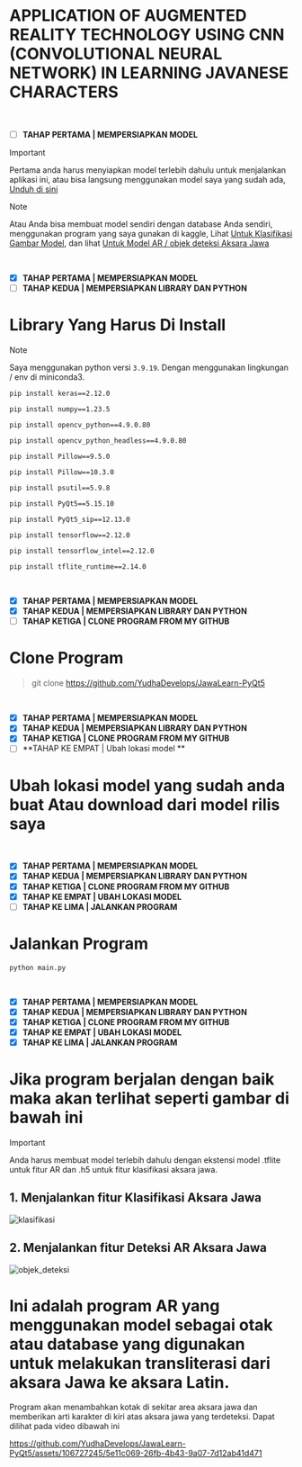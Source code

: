 # APPLICATION OF AUGMENTED REALITY TECHNOLOGY USING CNN (CONVOLUTIONAL NEURAL NETWORK) IN LEARNING JAVANESE CHARACTERS

<br/>

- [ ] **TAHAP PERTAMA | MEMPERSIAPKAN MODEL**
> [!IMPORTANT]
> Pertama anda harus menyiapkan model terlebih dahulu untuk menjalankan aplikasi ini, atau bisa langsung menggunakan model saya yang sudah ada, [Unduh di sini](https://github.com/YudhaDevelops/JawaLearn-PyQt5/releases/tag/Models-JawaLearn)

> [!NOTE]
> Atau Anda bisa membuat model sendiri dengan database Anda sendiri, menggunakan program yang saya gunakan di kaggle,
> Lihat [Untuk Klasifikasi Gambar Model](https://www.kaggle.com/happyngoding/cnn-aksara-use-7-models-fix), dan lihat [Untuk Model AR / objek deteksi Aksara Jawa](https://www.kaggle.com/happyngoding/ssd-mobilenet-v2-python-3-10-12)

<br/>

- [x] **TAHAP PERTAMA | MEMPERSIAPKAN MODEL**
- [ ] **TAHAP KEDUA | MEMPERSIAPKAN LIBRARY DAN PYTHON**
      
# Library Yang Harus Di Install
> [!NOTE]
> Saya menggunakan python versi ```3.9.19```. Dengan menggunakan lingkungan / env di miniconda3.

```
pip install keras==2.12.0
```
```
pip install numpy==1.23.5
```
```
pip install opencv_python==4.9.0.80
```
```
pip install opencv_python_headless==4.9.0.80
```
```
pip install Pillow==9.5.0
```
```
pip install Pillow==10.3.0
```
```
pip install psutil==5.9.8
```
```
pip install PyQt5==5.15.10
```
```
pip install PyQt5_sip==12.13.0
```
```
pip install tensorflow==2.12.0
```
```
pip install tensorflow_intel==2.12.0
```
```
pip install tflite_runtime==2.14.0
```

<br/>

- [x] **TAHAP PERTAMA | MEMPERSIAPKAN MODEL**
- [x] **TAHAP KEDUA | MEMPERSIAPKAN LIBRARY DAN PYTHON**
- [ ] **TAHAP KETIGA | CLONE PROGRAM FROM MY GITHUB**
      
# Clone Program
> git clone https://github.com/YudhaDevelops/JawaLearn-PyQt5

<br/>

- [x] **TAHAP PERTAMA | MEMPERSIAPKAN MODEL**
- [x] **TAHAP KEDUA | MEMPERSIAPKAN LIBRARY DAN PYTHON**
- [x] **TAHAP KETIGA | CLONE PROGRAM FROM MY GITHUB**
- [ ] **TAHAP KE EMPAT | Ubah lokasi model **

# Ubah lokasi model yang sudah anda buat Atau download dari model rilis saya

<br/>

- [x] **TAHAP PERTAMA | MEMPERSIAPKAN MODEL**
- [x] **TAHAP KEDUA | MEMPERSIAPKAN LIBRARY DAN PYTHON**
- [x] **TAHAP KETIGA | CLONE PROGRAM FROM MY GITHUB**
- [x] **TAHAP KE EMPAT | UBAH LOKASI MODEL**
- [ ] **TAHAP KE LIMA | JALANKAN PROGRAM**

# Jalankan Program
```
python main.py
```

<br/>

- [x] **TAHAP PERTAMA | MEMPERSIAPKAN MODEL**
- [x] **TAHAP KEDUA | MEMPERSIAPKAN LIBRARY DAN PYTHON**
- [x] **TAHAP KETIGA | CLONE PROGRAM FROM MY GITHUB**
- [x] **TAHAP KE EMPAT | UBAH LOKASI MODEL**
- [x] **TAHAP KE LIMA | JALANKAN PROGRAM**
      
# Jika program berjalan dengan baik maka akan terlihat seperti gambar di bawah ini
> [!IMPORTANT]
> Anda harus membuat model terlebih dahulu dengan ekstensi model .tflite untuk fitur AR dan .h5 untuk fitur klasifikasi aksara jawa.

## 1. Menjalankan fitur Klasifikasi Aksara Jawa
![klasifikasi](https://github.com/YudhaDevelops/JawaLearn-PyQt5/assets/106727245/1c3d93c5-3727-441f-9d68-58131150f729)

## 2. Menjalankan fitur Deteksi AR Aksara Jawa
![objek_deteksi](https://github.com/YudhaDevelops/JawaLearn-PyQt5/assets/106727245/41b04ddc-e0f6-44e9-a9fd-94200fe83ab6)

# Ini adalah program AR yang menggunakan model sebagai otak atau database yang digunakan untuk melakukan transliterasi dari aksara Jawa ke aksara Latin.
Program akan menambahkan kotak di sekitar area aksara jawa dan memberikan arti karakter di kiri atas aksara jawa yang terdeteksi. Dapat dilihat pada video dibawah ini

https://github.com/YudhaDevelops/JawaLearn-PyQt5/assets/106727245/5e11c069-26fb-4b43-9a07-7d12ab41d471

